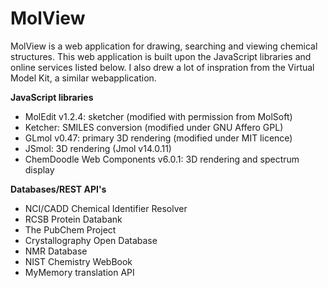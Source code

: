 MolView
=========
MolView is a web application for drawing, searching and viewing chemical structures.
This web application is built upon the JavaScript libraries and online services listed below. I also drew a lot of inspration from the Virtual Model Kit, a similar webapplication.

**JavaScript libraries**

  - MolEdit v1.2.4: sketcher (modified with permission from MolSoft)
  - Ketcher: SMILES conversion (modified under GNU Affero GPL)
  - GLmol v0.47: primary 3D rendering (modified under MIT licence)
  - JSmol: 3D rendering (Jmol v14.0.11)
  - ChemDoodle Web Components v6.0.1: 3D rendering and spectrum display

**Databases/REST API's**

  - NCI/CADD Chemical Identifier Resolver
  - RCSB Protein Databank
  - The PubChem Project
  - Crystallography Open Database
  - NMR Database
  - NIST Chemistry WebBook
  - MyMemory translation API
